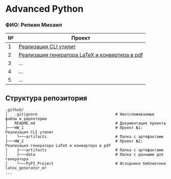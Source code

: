 # Advanced Python
### ФИО: Репкин Михаил
    
| № | Проект |
| ------ | ------ |
| 1 | [Реализация CLI утилит](https://github.com/Mikhail-Repkin/advanced_python_ITMO/tree/main/HW_1) |
| 2 | [Реализация генератора LaTeX и конвертера в pdf](https://github.com/Mikhail-Repkin/advanced_python_ITMO/tree/main/HW_2) |
| 3 | ... |
| 4 | ... |
| 5 | ... |

## Структура репозитория

```shell
.github/
│   .gitignore                                  # Неотслеживаемые файлы и директории
│   README.md                                   # Документация проекта
├───HW_1                                        # Проект №1: Реализация CLI утилит
│    └───artifacts                              # Папка с артефактами
├───HW_2                                        # Проект №2: Реализация генератора LaTeX и конвертера в pdf
│    ├───artifacts                              # Папка с артефактами
│    ├───data                                   # Папка с данными для генератора
│    └───PyPI_Project                           # Исходники библиотеки latex_generator_mr
...
```
